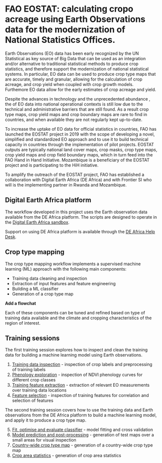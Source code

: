 # FAO EOSTAT: calculating cropo acreage using Earth Observations data for the modernization of National Statistics Offices.

Earth Observations (EO) data has been early recognized by the UN Statistical as key source of Big Data that can be used as an integration and/or alternative to traditional statistical methods to produce crop statistics, and therefore support the modernization of national statistical systems. In particular, EO data can be used to produce crop type maps that are accurate, timely and granular, allowing for the calculation of crop acreage, and crop yield when coupled with crop growth models. Furthemore EO data allow for the early estimates of crop acreage and yield.

Despite the advances in technology and the unprecedented abundance , the of EO data into national operational contexts is still low due to the technical and administrative barriers that are still found. As a result crop type maps, crop yield maps and crop boundary maps are rare to find in countries, and when available they are not regularly kept up-to-date. 

To increase the uptake of EO data for official statistics in countries, FAO has launched the EOSTAT project in 2019 with the scope of developing a novel, simplified and standardized EO approach and to use it to build technical capacity in countries through the implementation of pilot projects. EOSTAT outputs are typically national land cover maps, crop masks, crop type maps, crop yield maps and crop field boundary maps, which in turn feed into the FAO Hand in Hand Initiative. Mozambique is a beneficiary of the EOSTAT project and is participating to the HiH initiative. 

To amplify the outreach of the EOSTAT project,  FAO has established a collaboration with Digital Earth Africa (DE Africa) and with Frontier SI who will is the implementing partner in Rwanda and Mozambique.   

## Digital Earth Africa platform

The workflow developed in this project uses the Earth observation data available from the DE Africa platform. The scripts are designed to operate in the [Digital Earth Africa sandbox](https://sandbox.digitalearth.africa/).

Support on using DE Africa platform is available through the [DE Africa Help Desk](https://docs.digitalearthafrica.org/en/latest/about/contact.html).

## Crop type mapping

The crop type mapping workflow implements a supervised machine learning (ML) approach with the following main components:

* Training data cleaning and inspection
* Extraction of input features and feature engineering
* Building a ML classifier
* Generation of a crop type map

**Add a flowchat**

Each of these components can be tuned and refined based on type of training data available and the climate and cropping characteristics of the region of interest.

## Training sessions

The first training session explores how to inspect and clean the training data for building a machine learning model using Earth observations.

1. [Training data inspection](../1_Training_data_inspection.ipynb) - inspection of crop labels and preprocessing of training labels
2. [Phenology exploration](../2_Phenology_exploration.ipynb) - inspection of NDVI phenology curves for different crop classes
3. [Training feature extraction](../3_Training_feature_extraction.ipynb) - extraction of relevant EO measurements over training data locations
4. [Feature selection](../4_Training_feature_selection.ipynb) - inspection of training features for correlation and selection of features

The second training session covers how to use the training data and Earth observations from the DE Africa platform to build a machine learning model, and apply it to produce a crop type map.

5. [Fit, optimise and evaluate classifier](../5_Fit_classifier.ipynb) - model fitting and cross validation
6. [Model prediction and post-processing](../6_Create_test_map.ipynb) - generation of test maps over a small areas for visual inspection
7. [Country-wide crop type map](../7_Create_country_map.ipynb) - generation of a country-wide crop type map
8. [Crop area statistics](../8_Calculate_crop_statistics.ipynb) - generation of crop area statistics
